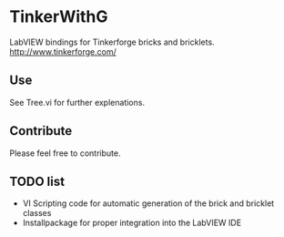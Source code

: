 TinkerWithG
============

LabVIEW bindings for Tinkerforge bricks and bricklets.
http://www.tinkerforge.com/

Use
---
See Tree.vi for further explenations. 

Contribute
----------
Please feel free to contribute.

TODO list
---------
- VI Scripting code for automatic generation of the brick and bricklet classes
- Installpackage for proper integration into the LabVIEW IDE